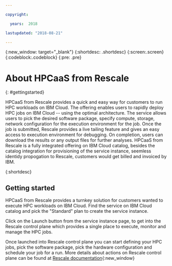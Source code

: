 ```yaml
---

copyright:

  years:  2018

lastupdated: "2018-08-21"

---
```



{:new_window: target="_blank"}
{:shortdesc: .shortdesc}
{:screen:.screen}
{:codeblock:.codeblock}
{:pre: .pre}

# About HPCaaS from Rescale
{: #gettingstarted}

HPCaaS from Rescale provides a quick and easy way for customers to run HPC workloads on IBM Cloud. The offering enables users to rapidly deploy HPC jobs on IBM Cloud -- using the optimal architecture. The service allows users to pick the desired software package, specify compute, storage, network configuration for the execution environment for the job. Once the job is submitted, Rescale provides a live tailing feature and gives an easy access to execution environment for debugging. On completion, users can download the results or any output files for further analyses.
HPCaaS from Rescale is a fully integrated offering on IBM Cloud catalog, besides the catalog integration for provisioning of the service instance, seemless identidy propogation to Rescale, customers would get billed and invoiced by IBM. 

{:shortdesc}

## Getting started

HPCaaS from Rescale provides a turnkey solution for customers wanted to execute HPC workloads on IBM Cloud. Find the service on IBM Cloud catalog and pick the "Standard" plan to create the service instance.

Click on the Launch button from the service instance page, to get into the Rescale control plane which provides a single place to execute, monitor and manage the HPC jobs.

Once launched into Rescale control plane you can start defining your HPC jobs, pick the software package, pick the hardware configuration and schedule your job for a run. More details about actions on Rescale control plane can be found at [Rescale documentation](https://resources.rescale.com/documentation){:new_window}

